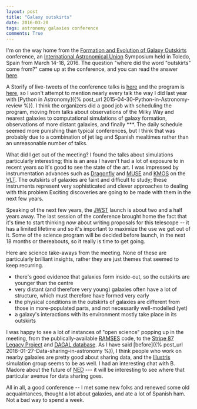 ```yaml
---
layout: post
title: "Galaxy outskirts"
date: 2016-03-20
tags: astronomy galaxies conference
comments: True
---
```


I'm on the way home from the [Formation and Evolution of Galaxy Outskirts](http://galaxyoutskirts.org)
conference, an [International Astronomical Union](http://iau.org) Symposium held in Toledo,
Spain from March 14-18, 2016. The question "where did the word "outskirts" come from?" came up 
at the conference, and you can read the answer [here]().

A Storify of live-tweets of the conference talks is [here]() and the program is 
[here](), so I won't attempt to mention nearly every talk the way I did last year with
[Python in Astronomy]({% post_url 2015-04-30-Python-in-Astronomy-review %}). I think the 
organizers did a good job with scheduling the program, moving from talks
about observations of the Milky Way and nearest galaxies to computational simulations of galaxy formation, 
observations of more distant galaxies, and finally ***. The daily
schedule seemed more punishing than typical conferences, but I think that was probably due to
a combination of jet lag and Spanish mealtimes rather than an unreasonable number of talks.

What did I get out of the meeting? I found the talks about simulations
particularly interesting; this is an area I haven't had a lot of exposure to in recent years
so it's good to see the state of the art. I was impressed by instrumentation
advances such as [Dragonfly]() and [MUSE]() and [KMOS]() on the [VLT](). The outskirts of
galaxies are faint and difficult to study; these instruments represent
very sophisticated and clever approaches to dealing with this problem
Exciting discoveries are going to be made with them in the next few years.

Speaking of the next few years, the [JWST]() launch is about two and a half years away.
The last session of the conference brought home the fact that it's time to start thinking *now* about writing
proposals for this telescope -- it has a limited lifetime and so it's important to maximize
the use we get out of it. Some of the science program will be decided before launch, in the
next 18 months or thereabouts, so it really is time to get going.

Here are science take-aways from the meeting. None of these are particularly brilliant
insights, rather they are just themes that seemed to keep recurring.

* there's good evidence that galaxies form inside-out, so the outskirts are younger than the centre 
* very distant (and therefore very young) galaxies often have a lot of structure, which must therefore have formed very early 
* the physical conditions in the outskirts of galaxies are different from those in more-populated parts,
and not necessarily well-modelled (yet)
* a galaxy's interactions with its environment mostly take place in its outskirts

I was happy to see a lot of instances of "open science" popping up in the meeting, from the
publically-available [RAMSES]() code, to the [Stripe 87 Legacy Project]() and [DAGAL database]().
As I have said [before]({% post_url 2016-01-27-Data-sharing-in-astronomy %}), I think people who
work on nearby galaxies are pretty good about sharing data, and the [Illustris]() simulation
group seems to be as well. I had an interesting chat with B. Madore about the future
of [NED](http://ned.ipac.caltech.edu) --- it will be interesting to see where that particular
avenue for data sharing goes.

All in all, a good conference -- I met some new folks and renewed some old acquaintances, thought a lot
about galaxies, and ate a lot of Spanish ham. Not a bad way to spend a week.






